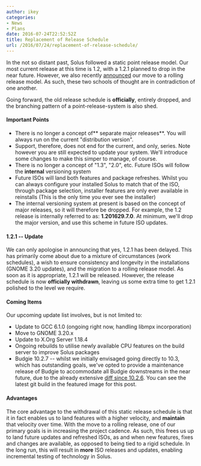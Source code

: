 ```yaml
---
author: ikey
categories:
- News
- Plans
date: 2016-07-24T22:52:52Z
title: Replacement of Release Schedule
url: /2016/07/24/replacement-of-release-schedule/
--- 
```


In the not so distant past, Solus followed a static point release model. Our most current release at this time is 1.2, with a 1.2.1 planned to drop in the near future. However, we also recently 
[announced](https://solus-project.com/2016/07/10/this-week-in-solus-install-31/) our move to a rolling release model. As such, these two schools of thought are in contradiction of one another. 

Going forward, the old release schedule is **officially**, entirely dropped, and the branching pattern of a point-release-system is also shed.

#### Important Points

- There is no longer a concept of** separate major releases**. You will always run on the current "distribution version".
- Support, therefore, does not end for the current, and only, series. Note however you are still expected to update your system. We'll introduce some changes to make this simper to manage, of course.
- There is no longer a concept of "1.3", "2.0", etc. Future ISOs will follow the **internal** versioning system
- Future ISOs will land both features and package refreshes. Whilst you can always configure your installed Solus to match that of the ISO, through package selection, installer features are only ever available in reinstalls (This is the only time you ever see the 
installer)
- The internal versioning system at present is based on the concept of major releases, so it will therefore be dropped. For example, the 1.2 release is internally referred to as: **1.201629.7.0**. At minimum, we'll drop the major version, and use this scheme 
in future ISO updates.

#### 1.2.1 -- Update

We can only apologise in announcing that yes, 1.2.1 has been delayed. This has primarily come about due to a mixture of circumstances (work schedules), a wish to ensure consistency and longevity in the installations (GNOME 3.20 updates), and the 
migration to a rolling release model. As soon as it is appropriate, 1.2.1 will be released. However, the release schedule is now **officially withdrawn**, leaving us some extra time to get 1.2.1 polished to the level we require.

#### Coming Items

Our upcoming update list involves, but is not limited to:

- Update to GCC 6.1.0 (ongoing right now, handling libmpx incorporation)
- Move to GNOME 3.20.x
- Update to X.Org Server 1.18.4
- Ongoing rebuilds to utilise newly available CPU features on the build server to improve Solus packages
- Budgie 10.2.7 -- whilst we initially envisaged going directly to 10.3, which has outstanding goals, we've opted to provide a maintenance release of Budgie to accommodate all Budgie downstreams in the near future, due to the already extensive 
[diff since 10.2.6](https://github.com/solus-project/budgie-desktop/compare/v10.2.6...master). You can see the latest git build in the featured image for this post.

#### Advantages

The core advantage to the withdrawal of this static release schedule is that it in fact enables us to land features with a higher velocity, and **maintain** that velocity over time. With the move to a rolling release, one of our primary goals is in increasing the 
project cadence. As such, this frees us up to land future updates and refreshed ISOs, as and when new features, fixes and changes are available, as opposed to being tied to a rigid schedule. In the long run, this will result in **more** ISO releases and 
updates, enabling incremental testing of technology in Solus.   